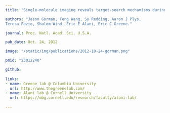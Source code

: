 ```yaml
---
title: "Single-molecule imaging reveals target-search mechanisms during DNA mismatch repair"

authors: "Jason Gorman, Feng Wang, Sy Redding, Aaron J Plys, 
Teresa Fazio, Shalom Wind, Eric E Alani, Eric C Greene."

journal: Proc. Natl. Acad. Sci. U.S.A.

pub_date: Oct. 24, 2012

image: "/static/img/publications/2012-10-24-gorman.png"

pmid: "23012240"

github:
  
links:
- name: Greene lab @ Columbia University
  url: http://www.thegreenelab.com/
- name: Alani lab @ Cornell University
  url: https://mbg.cornell.edu/research/faculty/alani-lab/
  
---
```


